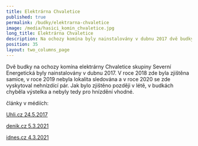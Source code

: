```yaml
---
title: Elektrárna Chvaletice
published: true
permalink: /budky/elektrarna-chvaletice
image: /media/hasici_komin_chvaletice.jpg
long_title: Elektrárna Chvaletice
description: Na ochozy komína byly nainstalovány v dubnu 2017 dvě budky
position: 35
layout: two_columns_page
---
```

Dvě budky na ochozy komína elektrárny Chvaletice skupiny Severní Energetická byly nainstalovány v dubnu 2017. V roce 2018 zde byla zjištěna samice, v roce 2019 nebyla lokalita sledována a v roce 2020 se zde vyskytoval nehnízdící pár. Jak bylo zjištěno později v létě, v budkách chyběla výstelka a nebyly tedy pro hnízdění vhodné. 



články v médiích:

[Uhli.cz 24.5.2017](https://iuhli.cz/na-komine-chvaletic-cekaji-budky-na-sokoly/)

[denik.cz 5.3.2021](https://www.denik.cz/regiony/hnizdo-ve-160-metrech-hasici-na-kominu-elektrarna-pripravili-budky-sokolu-202103.html)

[idnes.cz 4.3.2021](https://www.idnes.cz/pardubice/zpravy/chvaletice-komin-sokol-stehovavy-budka-lezci.A210304_150312_pardubice-zpravy_lati)
